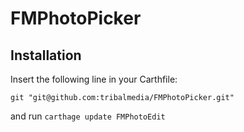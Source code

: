 # FMPhotoPicker


## Installation

Insert the following line in your Carthfile:
```
git "git@github.com:tribalmedia/FMPhotoPicker.git"
```
and run `carthage update FMPhotoEdit`
